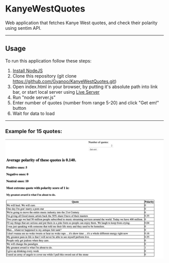 # KanyeWestQuotes
Web application that fetches Kanye West quotes, and check their polarity using sentim API.

------
## Usage
To run this application follow these steps:
1. [Install NodeJS](https://nodejs.org/en/download/ "Install NodeJS")
2. Clone this repository (git clone https://github.com/Gyanoo/KanyeWestQuotes.git)
3. Open index.html in your browser, by putting it's absolute path into link bar, or start local server using [Live Server](https://marketplace.visualstudio.com/items?itemName=ritwickdey.LiveServer "download Live Server")
4. Run "node server.js"
5. Enter number of quotes (number from range 5-20) and click "Get em!" button
6. Wait for data to load 

------
### Example for 15 quotes:
![example](/Screenshot.png)

